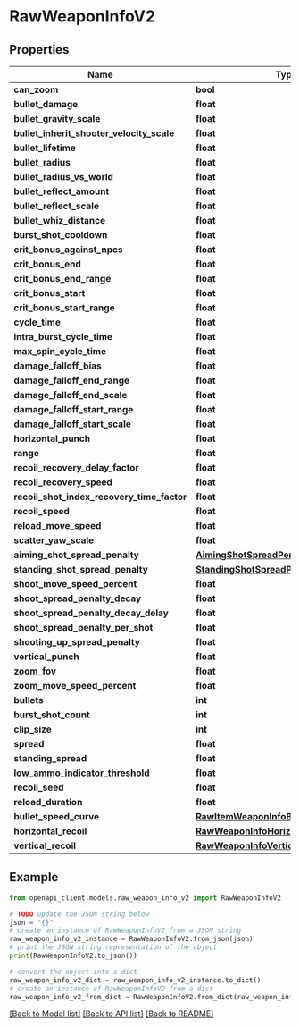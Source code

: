 # RawWeaponInfoV2


## Properties

Name | Type | Description | Notes
------------ | ------------- | ------------- | -------------
**can_zoom** | **bool** |  | [optional] 
**bullet_damage** | **float** |  | [optional] 
**bullet_gravity_scale** | **float** |  | [optional] 
**bullet_inherit_shooter_velocity_scale** | **float** |  | [optional] 
**bullet_lifetime** | **float** |  | [optional] 
**bullet_radius** | **float** |  | [optional] 
**bullet_radius_vs_world** | **float** |  | [optional] 
**bullet_reflect_amount** | **float** |  | [optional] 
**bullet_reflect_scale** | **float** |  | [optional] 
**bullet_whiz_distance** | **float** |  | [optional] 
**burst_shot_cooldown** | **float** |  | [optional] 
**crit_bonus_against_npcs** | **float** |  | [optional] 
**crit_bonus_end** | **float** |  | [optional] 
**crit_bonus_end_range** | **float** |  | [optional] 
**crit_bonus_start** | **float** |  | [optional] 
**crit_bonus_start_range** | **float** |  | [optional] 
**cycle_time** | **float** |  | [optional] 
**intra_burst_cycle_time** | **float** |  | [optional] 
**max_spin_cycle_time** | **float** |  | [optional] 
**damage_falloff_bias** | **float** |  | [optional] 
**damage_falloff_end_range** | **float** |  | [optional] 
**damage_falloff_end_scale** | **float** |  | [optional] 
**damage_falloff_start_range** | **float** |  | [optional] 
**damage_falloff_start_scale** | **float** |  | [optional] 
**horizontal_punch** | **float** |  | [optional] 
**range** | **float** |  | [optional] 
**recoil_recovery_delay_factor** | **float** |  | [optional] 
**recoil_recovery_speed** | **float** |  | [optional] 
**recoil_shot_index_recovery_time_factor** | **float** |  | [optional] 
**recoil_speed** | **float** |  | [optional] 
**reload_move_speed** | **float** |  | [optional] 
**scatter_yaw_scale** | **float** |  | [optional] 
**aiming_shot_spread_penalty** | [**AimingShotSpreadPenalty**](AimingShotSpreadPenalty.md) |  | [optional] 
**standing_shot_spread_penalty** | [**StandingShotSpreadPenalty**](StandingShotSpreadPenalty.md) |  | [optional] 
**shoot_move_speed_percent** | **float** |  | [optional] 
**shoot_spread_penalty_decay** | **float** |  | [optional] 
**shoot_spread_penalty_decay_delay** | **float** |  | [optional] 
**shoot_spread_penalty_per_shot** | **float** |  | [optional] 
**shooting_up_spread_penalty** | **float** |  | [optional] 
**vertical_punch** | **float** |  | [optional] 
**zoom_fov** | **float** |  | [optional] 
**zoom_move_speed_percent** | **float** |  | [optional] 
**bullets** | **int** |  | [optional] 
**burst_shot_count** | **int** |  | [optional] 
**clip_size** | **int** |  | [optional] 
**spread** | **float** |  | [optional] 
**standing_spread** | **float** |  | [optional] 
**low_ammo_indicator_threshold** | **float** |  | [optional] 
**recoil_seed** | **float** |  | [optional] 
**reload_duration** | **float** |  | [optional] 
**bullet_speed_curve** | [**RawItemWeaponInfoBulletSpeedCurveV2**](RawItemWeaponInfoBulletSpeedCurveV2.md) |  | [optional] 
**horizontal_recoil** | [**RawWeaponInfoHorizontalRecoilV2**](RawWeaponInfoHorizontalRecoilV2.md) |  | [optional] 
**vertical_recoil** | [**RawWeaponInfoVerticalRecoilV2**](RawWeaponInfoVerticalRecoilV2.md) |  | [optional] 

## Example

```python
from openapi_client.models.raw_weapon_info_v2 import RawWeaponInfoV2

# TODO update the JSON string below
json = "{}"
# create an instance of RawWeaponInfoV2 from a JSON string
raw_weapon_info_v2_instance = RawWeaponInfoV2.from_json(json)
# print the JSON string representation of the object
print(RawWeaponInfoV2.to_json())

# convert the object into a dict
raw_weapon_info_v2_dict = raw_weapon_info_v2_instance.to_dict()
# create an instance of RawWeaponInfoV2 from a dict
raw_weapon_info_v2_from_dict = RawWeaponInfoV2.from_dict(raw_weapon_info_v2_dict)
```
[[Back to Model list]](../README.md#documentation-for-models) [[Back to API list]](../README.md#documentation-for-api-endpoints) [[Back to README]](../README.md)


